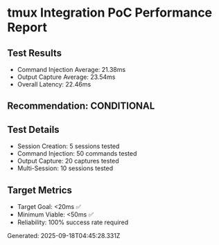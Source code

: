 # tmux Integration PoC Performance Report

## Test Results
- Command Injection Average: 21.38ms
- Output Capture Average: 23.54ms
- Overall Latency: 22.46ms

## Recommendation: CONDITIONAL

## Test Details
- Session Creation: 5 sessions tested
- Command Injection: 50 commands tested
- Output Capture: 20 captures tested
- Multi-Session: 10 sessions tested

## Target Metrics
- Target Goal: <20ms ✅
- Minimum Viable: <50ms ✅
- Reliability: 100% success rate required

Generated: 2025-09-18T04:45:28.331Z
